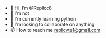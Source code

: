 - 👋 Hi, I’m @Replicc8
- 👀 I’m not 
- 🌱 I’m currently learning python
- 💞️ I’m looking to collaborate on anything
- 📫 How to reach me replicvte1@gmail.com
